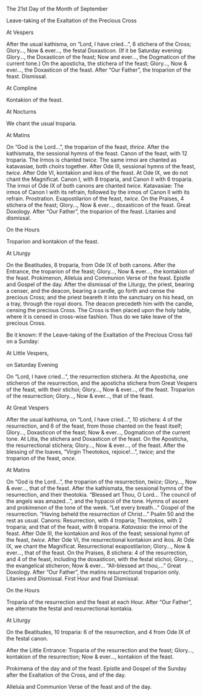 The 21st Day of the Month of September

Leave-taking of the Exaltation of the Precious Cross

At Vespers

After the usual kathisma, on “Lord, I have cried…”, 6 stichera of the Cross; Glory…, Now & ever…, the festal Doxasticon. \(If it be Saturday evening: Glory…, the Doxasticon of the feast; Now and ever…, the Dogmaticon of the current tone.\) On the aposticha, the stichera of the feast; Glory…, Now & ever…, the Doxasticon of the feast. After “Our Father”, the troparion of the feast. Dismissal.

At Compline

Kontakion of the feast.

At Nocturns

We chant the usual troparia.

At Matins

On “God is the Lord…”, the troparion of the feast, *thrice*. After the kathismata, the sessional hymns of the feast. Canon of the feast, with 12 troparia. The Irmos is chanted *twice*. The same irmoi are chanted as katavasiae, both choirs together. After Ode III, sessional hymns of the feast, *twice*. After Ode VI, kontakion and ikos of the feast. At Ode IX, we do not chant the Magnificat. Canon I, with 8 troparia, and Canon II with 6 troparia. The irmoi of Ode IX of both canons are chanted *twice*. Katavasiae: The irmos of Canon I with its refrain, followed by the irmos of Canon II with its refrain. Prostration. Exapostilarion of the feast, *twice*. On the Praises, 4 stichera of the feast; Glory…, Now & ever…, doxasticon of the feast. Great Doxology. After “Our Father”, the troparion of the feast. Litanies and dismissal.

On the Hours

Troparion and kontakion of the feast.

At Liturgy

On the Beatitudes, 8 troparia, from Ode IX of both canons. After the Entrance, the troparion of the feast; Glory…, Now & ever…, the kontakion of the feast. Prokimenon, Alleluia and Communion Verse of the feast. Epistle and Gospel of the day. After the dismissal of the Liturgy, the priest, bearing a censer, and the deacon, bearing a candle, go forth and cense the precious Cross; and the priest beareth it into the sanctuary on his head, on a tray, through the royal doors. The deacon precedeth him with the candle, censing the precious Cross. The Cross is then placed upon the holy table, where it is censed in cross-wise fashion. Thus do we take leave of the precious Cross.

Be it known: If the Leave-taking of the Exaltation of the Precious Cross fall on a Sunday:

At Little Vespers,

on Saturday Evening

On “Lord, I have cried…”, the resurrection stichera. At the Aposticha, one sticheron of the resurrection, and the aposticha stichera from Great Vespers of the feast, with their stichoi; Glory…, Now & ever…, of the feast. Troparion of the resurrection; Glory…, Now & ever…, that of the feast.

At Great Vespers

After the usual kathisma, on “Lord, I have cried…”, 10 stichera: 4 of the resurrection, and 6 of the feast, from those chanted on the feast itself; Glory…, Doxasticon of the feast; Now & ever…, Dogmaticon of the current tone. At Litia, the stichera and Doxasticon of the feast. On the Aposticha, the resurrectional stichera; Glory…, Now & ever…, of the feast. After the blessing of the loaves, “Virgin Theotokos, rejoice!…”, *twice*; and the troparion of the feast, *once*.

At Matins

On “God is the Lord…”, the troparion of the resurrection, *twice*; Glory…, Now & ever…, that of the feast. After the kathismata, the sessional hymns of the resurrection, and their theotokia. “Blessed art Thou, O Lord… The council of the angels was amazed…”, and the hypacoi of the tone. Hymns of ascent and prokimenon of the tone of the week. “Let every breath…” Gospel of the resurrection. “Having beheld the resurrection of Christ…” Psalm 50 and the rest as usual. Canons: Resurrection, with 4 troparia; Theotokos, with 2 troparia; and that of the feast, with 8 troparia. *Katavasia:* the irmoi of the feast. After Ode III, the kontakion and ikos of the feast; sessional hymn of the feast, *twice*. After Ode VI, the resurrectional kontakion and ikos. At Ode IX, we chant the Magnificat. Resurrectional exapostilarion; Glory…, Now & ever…, that of the feast. On the Praises, 8 stichera: 4 of the resurrection, and 4 of the feast, including the doxasticon, with the festal stichoi; Glory…, the evangelical sticheron; Now & ever… “All-blessed art thou,…” Great Doxology. After “Our Father”, the matins resurrectional troparion only. Litanies and Dismissal. First Hour and final Dismissal.

On the Hours

Troparia of the resurrection and the feast at each Hour. After “Our Father”, we alternate the festal and resurrectional kontakia.

At Liturgy

On the Beatitudes, 10 troparia: 6 of the resurrection, and 4 from Ode IX of the festal canon.

After the Little Entrance: Troparia of the resurrection and the feast; Glory…, kontakion of the resurrection; Now & ever…, kontakion of the feast.

Prokimena of the day and of the feast. Epistle and Gospel of the Sunday after the Exaltation of the Cross, and of the day.

Alleluia and Communion Verse of the feast and of the day.

